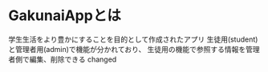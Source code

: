 # GakunaiAppとは
学生生活をより豊かにすることを目的として作成されたアプリ
生徒用(student)と管理者用(admin)で機能が分かれており、
生徒用の機能で参照する情報を管理者側で編集、削除できる
changed
